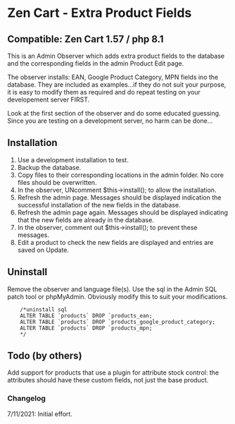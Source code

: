 # Zen Cart - Extra Product Fields
## Compatible: Zen Cart 1.57 / php 8.1

This is an Admin Observer which adds extra product fields to the database and the corresponding fields in the admin Product Edit page.

The observer installs:
EAN, Google Product Category, MPN fields ino the database.
They are included as examples...if they do not suit your purpose, it is easy to modify them as required and do repeat testing on your developement server FIRST.

Look at the first section of the observer and do some educated guessing. Since you are testing on a development server, no harm can be done...

## Installation

1. Use a development installation to test.
2. Backup the database.
3. Copy files to their corresponding locations in the admin folder. No core files should be overwritten.
4. In the observer, UNcomment
$this->install();
to allow the installation.
5. Refresh the admin page. Messages should be displayed indication the successful installation of the new fields in the database.
6. Refresh the admin page again. Messages should be displayed indicating that the new fields are already in the database.
7. In the observer, comment out
$this->install();
to prevent these messages.
8. Edit a product to check the new fields are displayed and entries are saved on Update.

## Uninstall
Remove the observer and language file(s).
Use the sql in the Admin SQL patch tool or phpMyAdmin. Obviously modify this to suit your modifications.

        /*uninstall sql
        ALTER TABLE `products` DROP `products_ean;
        ALTER TABLE `products` DROP `products_google_product_category;
        ALTER TABLE `products` DROP `products_mpn;
        */

## Todo (by others)
Add support for products that use a plugin for attribute stock control: the attributes should have these custom fields, not just the base product.

### Changelog
7/11/2021: Initial effort.